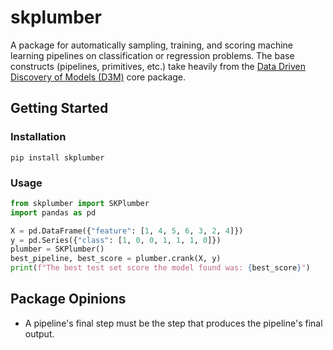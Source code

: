 # skplumber

A package for automatically sampling, training, and scoring machine learning pipelines on classification or regression problems. The base constructs (pipelines, primitives, etc.) take heavily from the [Data Driven Discovery of Models (D3M)](https://docs.datadrivendiscovery.org/) core package.

## Getting Started

### Installation

```shell
pip install skplumber
```

### Usage

```python
from skplumber import SKPlumber
import pandas as pd

X = pd.DataFrame({"feature": [1, 4, 5, 6, 3, 2, 4]})
y = pd.Series({"class": [1, 0, 0, 1, 1, 1, 0]})
plumber = SKPlumber()
best_pipeline, best_score = plumber.crank(X, y)
print(f"The best test set score the model found was: {best_score}")
```

## Package Opinions

- A pipeline's final step must be the step that produces the pipeline's final output.

